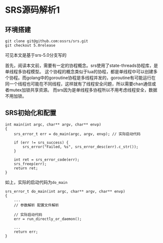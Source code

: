 # SRS源码解析1

## 环境搭建

```
git clone git@github.com:ossrs/srs.git
git checkout 5.0release
```

可见本文是基于srs-5.0分支写的

首先，阅读本文前，需要有一定的协程概念。srs使用了state-threads协程库，是单线程多协程模型。 这个协程的概念类似于lua的协程，都是单线程中可以创建多个协程。而golang中的goroutine协程是多线程并发的，goroutine有可能运行在同一个线程也可能在不同线程，这样就有了线程安全问题，所以需要chan通信或者mutex加锁共享资源。 而srs因为是单线程多协程所以不用考虑线程安全，数据不用加锁。

## SRS初始化和配置

```
int main(int argc, char** argv, char** envp)
{
    srs_error_t err = do_main(argc, argv, envp); // 实际启动代码

    if (err != srs_success) {
        srs_error("Failed, %s", srs_error_desc(err).c_str());
    }
    
    int ret = srs_error_code(err);
    srs_freep(err);
    return ret;
}
```

如上，实际的启动代码为`do_main`

```
srs_error_t do_main(int argc, char** argv, char** envp)
{
	... 
	// 参数解析 配置文件解析
	
	// 实际启动代码
	err = run_directly_or_daemon();
	
	...
	return err;
}
```

